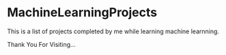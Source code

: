 # MachineLearningProjects

This is a list of projects completed by me while learning machine learnning.

Thank You For Visiting... 

